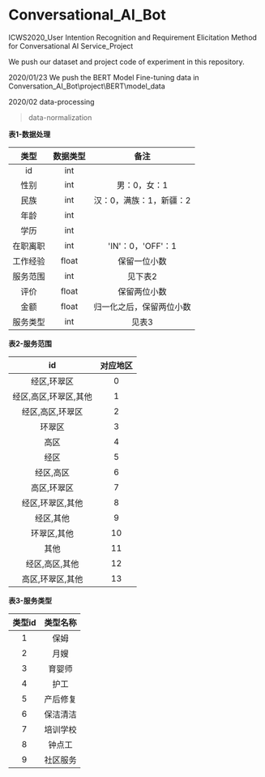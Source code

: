 # Conversational_AI_Bot
ICWS2020_User Intention Recognition and Requirement Elicitation Method for Conversational AI Service_Project

We push our dataset and project code of experiment in this repository.

2020/01/23 We push the BERT Model Fine-tuning data in Conversation_AI_Bot\project\BERT\model_data

2020/02 data-processing

> data-normalization

**表1-数据处理**
<center>

| 类型 | 数据类型 | 备注|
| :----: | :----:  | :----: |
| id     | int    | |
| 性别  | int | 男：0，女：1 |
| 民族  | int | 汉：0，满族：1，新疆：2 |
| 年龄  | int | |
| 学历  | int | |
| 在职离职  | int |  'IN'：0，'OFF'：1 |
| 工作经验  | float | 保留一位小数 |
| 服务范围  | int |  见下表2|
| 评价 | float|  保留两位小数 |
| 金额 | float|  归一化之后，保留两位小数 |
| 服务类型 | int | 见表3 |

</center>

**表2-服务范围**
<center>

| id | 对应地区 |
| :----: | :----:  |
| 经区,环翠区     | 0   |
| 经区,高区,环翠区,其他  | 1 |
| 经区,高区,环翠区  | 2  |
| 环翠区  | 3  |
| 高区 | 4 |
| 经区  | 5 |
| 经区,高区  | 6 |
| 高区,环翠区  | 7 |
| 经区,环翠区,其他 | 8|	
| 经区,其他 | 9|	
| 环翠区,其他 | 10|	
| 其他 | 11|	
经区,高区,其他 | 12|	
高区,环翠区,其他 | 13|	

</center>

**表3-服务类型**
<center>

| 类型id | 类型名称 |
| :----: | :----:  |
| 1      | 保姆    |
| 2  | 月嫂 |
| 3  | 育婴师 |
| 4  | 护工 |
| 5  | 产后修复 |
| 6  | 保洁清洁 |
| 7  | 培训学校 |
| 8  | 钟点工 |
| 9 | 社区服务|

</center>